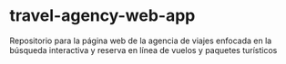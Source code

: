 # travel-agency-web-app
Repositorio para la página web de la agencia de viajes enfocada en la búsqueda interactiva y reserva en línea de vuelos y paquetes turísticos
